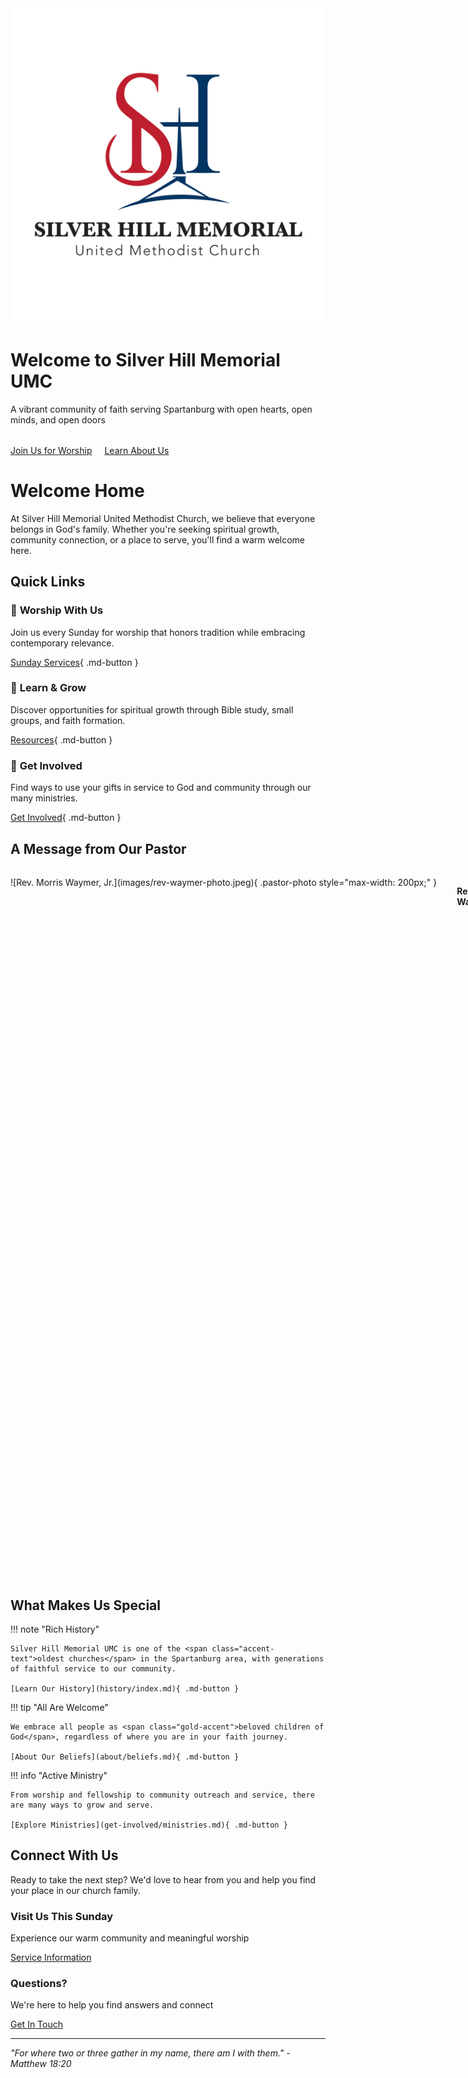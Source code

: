 <div class="hero-section">
  <img src="images/shmumc-logo-main.svg" alt="Silver Hill Memorial UMC Logo" class="hero-logo">
  <h1 class="hero-title">Welcome to Silver Hill Memorial UMC</h1>
  <p class="hero-subtitle">A vibrant community of faith serving Spartanburg with open hearts, open minds, and open doors</p>
  <div style="margin-top: 2rem;">
    <a href="worship/" class="md-button md-button--primary">Join Us for Worship</a>
    <a href="about/" class="md-button" style="margin-left: 1rem;">Learn About Us</a>
  </div>
</div>

# Welcome Home

At Silver Hill Memorial United Methodist Church, we believe that <span class="accent-text">everyone belongs</span> in God's family. Whether you're seeking spiritual growth, community connection, or a place to serve, you'll find a warm welcome here.

## Quick Links

<div class="md-grid md-typeset" markdown>
<div class="md-grid__item" markdown>

### 🙏 **Worship With Us**
Join us every Sunday for worship that honors tradition while embracing contemporary relevance.

[Sunday Services](worship/services.md){ .md-button }

</div>
<div class="md-grid__item" markdown>

### 📖 **Learn & Grow**
Discover opportunities for spiritual growth through Bible study, small groups, and faith formation.

[Resources](resources/index.md){ .md-button }

</div>
<div class="md-grid__item" markdown>

### 🤝 **Get Involved**
Find ways to use your gifts in service to God and community through our many ministries.

[Get Involved](get-involved/index.md){ .md-button }

</div>
</div>

## A Message from Our Pastor

<div style="display: flex; align-items: flex-start; gap: 2rem; margin: 2rem 0;" markdown>
<div style="flex-shrink: 0;" markdown>
![Rev. Morris Waymer, Jr.](images/rev-waymer-photo.jpeg){ .pastor-photo style="max-width: 200px;" }
</div>
<div style="flex: 1;" markdown>

**Rev. Morris Waymer, Jr.**

> Greetings, Silver Hill Memorial UMC and the Spartanburg Community,
> 
> I am excited about the opportunity to serve the great people of Silver Hill Memorial and the surrounding community. As your pastor, I believe in <span class="gold-accent">leading by example</span> and that listening is one of the most critical keys in ministry - because people need to be heard and offered grace and compassion.
> 
> Ministry involves serving both the church and its surrounding community. The Waymer Family is delighted to serve in this new chapter of ministry. If you want to hear more about my story or meet me, please call the church office to schedule an appointment.
> 
> *Grace and Peace,*  
> **Rev. Morris Waymer, Jr.**

</div>
</div>

## What Makes Us Special

<div class="md-grid md-typeset" markdown>

<div class="md-grid__item" markdown>
!!! note "Rich History"
    
    Silver Hill Memorial UMC is one of the <span class="accent-text">oldest churches</span> in the Spartanburg area, with generations of faithful service to our community.
    
    [Learn Our History](history/index.md){ .md-button }

</div>

<div class="md-grid__item" markdown>
!!! tip "All Are Welcome"
    
    We embrace all people as <span class="gold-accent">beloved children of God</span>, regardless of where you are in your faith journey.
    
    [About Our Beliefs](about/beliefs.md){ .md-button }

</div>

<div class="md-grid__item" markdown>
!!! info "Active Ministry"
    
    From worship and fellowship to community outreach and service, there are many ways to grow and serve.
    
    [Explore Ministries](get-involved/ministries.md){ .md-button }

</div>

</div>

## Connect With Us

Ready to take the next step? We'd love to hear from you and help you find your place in our church family.

<div class="contact-card">
  <h3>Visit Us This Sunday</h3>
  <p>Experience our warm community and meaningful worship</p>
  <a href="worship/services.md" class="md-button">Service Information</a>
</div>

<div class="contact-card">
  <h3>Questions?</h3>
  <p>We're here to help you find answers and connect</p>
  <a href="contact-us.md" class="md-button">Get In Touch</a>
</div>

---

*"For where two or three gather in my name, there am I with them." - Matthew 18:20*